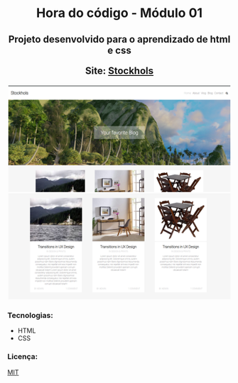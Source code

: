 <h1 align="center">
Hora do código - Módulo 01
</h1>

<h2 align="center">
    <p>Projeto desenvolvido para o aprendizado de html e css</p>
    <p>Site: <a href="https://lucas-severo.github.io/codenation/modulo1/hora-do-codigo/index.html" target="_blank" rel="noopener noreferrer">Stockhols</a></p>
</h2>

<div align="center">
    <img src="images/image03.png" width="500px" alt="Imagem 01"/>
    <img src="images/image02.png" width="500px" alt="Imagem 02"/>
</div>

### Tecnologias:
- HTML
- CSS

### Licença:
[MIT](https://choosealicense.com/licenses/mit/)